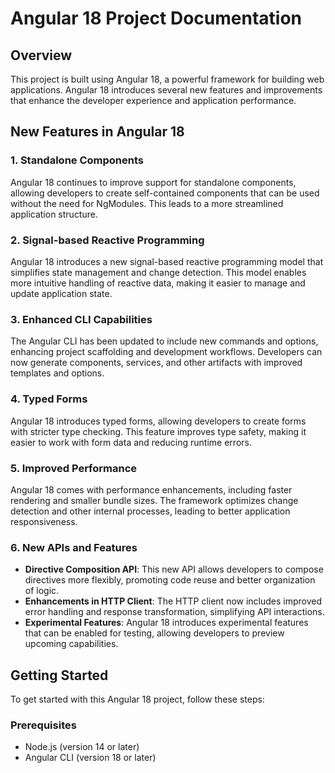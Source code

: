 # Angular 18 Project Documentation

## Overview

This project is built using Angular 18, a powerful framework for building web applications. Angular 18 introduces several new features and improvements that enhance the developer experience and application performance.

## New Features in Angular 18

### 1. **Standalone Components**
Angular 18 continues to improve support for standalone components, allowing developers to create self-contained components that can be used without the need for NgModules. This leads to a more streamlined application structure.

### 2. **Signal-based Reactive Programming**
Angular 18 introduces a new signal-based reactive programming model that simplifies state management and change detection. This model enables more intuitive handling of reactive data, making it easier to manage and update application state.

### 3. **Enhanced CLI Capabilities**
The Angular CLI has been updated to include new commands and options, enhancing project scaffolding and development workflows. Developers can now generate components, services, and other artifacts with improved templates and options.

### 4. **Typed Forms**
Angular 18 introduces typed forms, allowing developers to create forms with stricter type checking. This feature improves type safety, making it easier to work with form data and reducing runtime errors.

### 5. **Improved Performance**
Angular 18 comes with performance enhancements, including faster rendering and smaller bundle sizes. The framework optimizes change detection and other internal processes, leading to better application responsiveness.

### 6. **New APIs and Features**
- **Directive Composition API**: This new API allows developers to compose directives more flexibly, promoting code reuse and better organization of logic.
- **Enhancements in HTTP Client**: The HTTP client now includes improved error handling and response transformation, simplifying API interactions.
- **Experimental Features**: Angular 18 introduces experimental features that can be enabled for testing, allowing developers to preview upcoming capabilities.

## Getting Started

To get started with this Angular 18 project, follow these steps:

### Prerequisites
- Node.js (version 14 or later)
- Angular CLI (version 18 or later)
